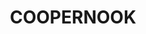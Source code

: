 ---
lastmod: '2025-04-06T06:05:20+00:00'
latitude: -31.817926
layout: suburb
longitude: 152.595335
postcode: '2426'
state: NSW
title: COOPERNOOK
url: /nsw/coopernook/
---
